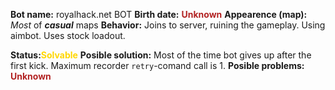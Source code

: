 **Bot name:** royalhack.net BOT
**Birth date:** <span style="color:firebrick">**Unknown**</span>
**Appearence (map):** *Most* of ***casual*** maps
**Behavior:** Joins to server, ruining the gameplay. Using aimbot. Uses stock loadout.

**Status:**<span style="color:gold">**Solvable**</span>
**Posible solution:** Most of the time bot gives up after the first kick. Maximum recorder `retry`-comand call is 1.
**Posible problems:** <span style="color:firebrick">**Unknown**</span>